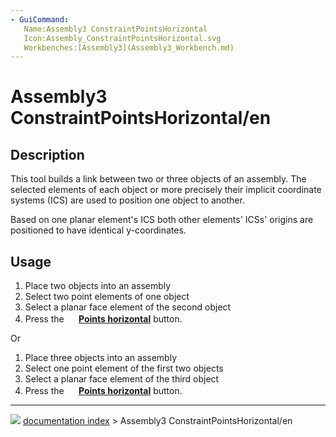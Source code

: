 ```yaml
---
- GuiCommand:
   Name:Assembly3 ConstraintPointsHorizontal
   Icon:Assembly_ConstraintPointsHorizontal.svg
   Workbenches:[Assembly3](Assembly3_Workbench.md)
---
```


# Assembly3 ConstraintPointsHorizontal/en

## Description

This tool builds a link between two or three objects of an assembly. The selected elements of each object or more precisely their implicit coordinate systems (ICS) are used to position one object to another.

Based on one planar element\'s ICS both other elements\' ICSs\' origins are positioned to have identical y-coordinates.

## Usage

1.  Place two objects into an assembly
2.  Select two point elements of one object
3.  Select a planar face element of the second object
4.  Press the **<img src="images/Assembly_ConstraintPointsHorizontal.svg" width=16px> [Points horizontal](Assembly3_ConstraintPointsHorizontal.md)** button.

Or

1.  Place three objects into an assembly
2.  Select one point element of the first two objects
3.  Select a planar face element of the third object
4.  Press the **<img src="images/Assembly_ConstraintPointsHorizontal.svg" width=16px> [Points horizontal](Assembly3_ConstraintPointsHorizontal.md)** button.



---
![](images/Button_right.svg) [documentation index](../README.md) > Assembly3 ConstraintPointsHorizontal/en
